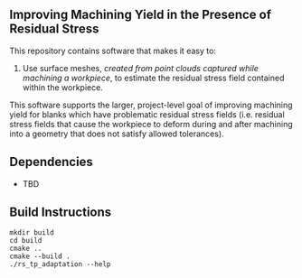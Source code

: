 ## Improving Machining Yield in the Presence of Residual Stress ##

This repository contains software that makes it easy to:
1. Use surface meshes, *created from point clouds captured while machining a 
   workpiece*, to estimate the residual stress field contained within the 
   workpiece. 

This software supports the larger, project-level goal of improving machining 
yield for blanks which have problematic residual stress fields (i.e. residual
stress fields that cause the workpiece to deform during and after machining
into a geometry that does not satisfy allowed tolerances).

## Dependencies ##

- TBD

## Build Instructions ##

```
mkdir build
cd build
cmake ..
cmake --build .
./rs_tp_adaptation --help 
```
